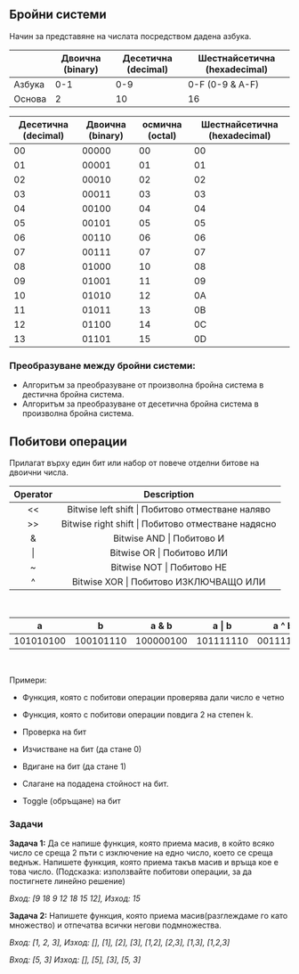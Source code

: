 ## Бройни системи

Начин за представяне на числата посредством дадена азбука.

|  | Двоична (binary) | Десетична (decimal) | Шестнайсетична (hexadecimal) |
|---------------------|------------------|-----------------|------------------------------|
| Aзбука              | 0-1            | 0-9             | 0-F (0-9 & A-F)                |
| Основа              | 2            | 10           | 16                           |

| Десетична (decimal) | Двоична (binary) | осмична (octal) | Шестнайсетична (hexadecimal) |
|---------------------|------------------|-----------------|------------------------------|
| 00                  | 00000            | 00              | 00                           |
| 01                  | 00001            | 01              | 01                           |
| 02                  | 00010            | 02              | 02                           |
| 03                  | 00011            | 03              | 03                           |
| 04                  | 00100            | 04              | 04                           |
| 05                  | 00101            | 05              | 05                           |
| 06                  | 00110            | 06              | 06                           |
| 07                  | 00111            | 07              | 07                           |
| 08                  | 01000            | 10              | 08                           |
| 09                  | 01001            | 11              | 09                           |
| 10                  | 01010            | 12              | 0A                           |
| 11                  | 01011            | 13              | 0B                           |
| 12                  | 01100            | 14              | 0C                           |
| 13                  | 01101            | 15              | 0D                           |

### Преобразуване между бройни системи:
- Алгоритъм за преобразуване от произволна бройна система в дестична бройна система.
- Алгоритъм за преобразуване от десетична бройна система в произволна бройна система.


## Побитови операции
Прилагат върху един бит или набор от повече отделни битове на двоични числа.

|  Operator      |   Description                                       |   
|  :---:         |     :---:                                           |
|   <<           | Bitwise left shift \| Побитово отместване наляво    |
|   >>           | Bitwise right shift \| Побитово отместване надясно  |
|   &            | Bitwise AND \| Побитово И                           |     
|   \|           | Bitwise OR  \| Побитово ИЛИ                         |
|   ~            | Bitwise NOT \| Побитово НЕ                          |
|   ^            | Bitwise XOR \| Побитово ИЗКЛЮЧВАЩО ИЛИ              |

<br />

|   a       |   b       |  a & b     |  a \| b    |   a ^ b     |   a << 2   |   a >> 2    |    ~a       |    ~b       |
| :---:     | :---:     |  :---:     |  :---:     |  :---:      |   :---:    |   :---:     |   :---:     |   :---:     |
| 101010100 | 100101110 | 100000100  | 101111110  |  001111010  |  101010000 |  001010101  |  010101011  |  011010001  |

<br />

Примери:

 - Функция, която с побитови операции проверява дали число е четно
 - Функция, която с побитови операции повдига 2 на степен k.

 - Проверка на бит
 - Изчистване на бит (да стане 0)
 - Вдигане на бит (да стане 1)
 - Слагане на подадена стойност на бит.
 - Toggle (обръщане) на бит

<h3>Задачи</h3>

**Задача 1:** Да се напише функция, която приема масив, в който всяко число се среща 2 пъти с изключение на едно число, което се среща веднъж.
Напишете функция, която приема такъв масив и връща кое е това число.
(Подсказка: използвайте побитови операции, за да постигнете линейно решение)

*Вход: [9 18 9 12 18 15 12], Изход: 15*

**Задача 2:** Напишете функция, която приема масив(разглеждаме го като множество) и отпечатва всички негови подмножества.

*Вход: [1, 2, 3], Изход: [], [1], [2], [3], [1,2], [2,3], [1,3], [1,2,3]*

*Вход: [5, 3] Изход: [], [5], [3], [5, 3]*

